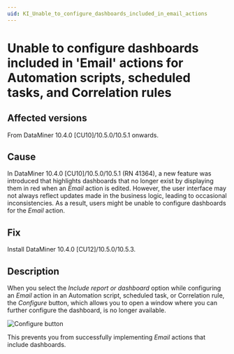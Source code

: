 ```yaml
---
uid: KI_Unable_to_configure_dashboards_included_in_email_actions
---
```


# Unable to configure dashboards included in 'Email' actions for Automation scripts, scheduled tasks, and Correlation rules

## Affected versions

From DataMiner 10.4.0 [CU10]/10.5.0/10.5.1 onwards.

## Cause

In DataMiner 10.4.0 [CU10]/10.5.0/10.5.1 (RN 41364), a new feature was introduced that highlights dashboards that no longer exist by displaying them in red when an *Email* action is edited. However, the user interface may not always reflect updates made in the business logic, leading to occasional inconsistencies. As a result, users might be unable to configure dashboards for the *Email* action.

## Fix

Install DataMiner 10.4.0 [CU12]/10.5.0/10.5.3<!--RN 42240-->.

## Description

When you select the *Include report or dashboard* option while configuring an *Email* action in an Automation script, scheduled task, or Correlation rule, the *Configure* button, which allows you to open a window where you can further configure the dashboard, is no longer available.

![*Configure* button](~/user-guide/images/Configure_button_missing.png)

This prevents you from successfully implementing *Email* actions that include dashboards.
